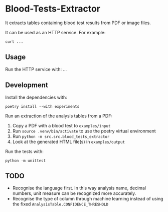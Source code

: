 # Blood-Tests-Extractor

It extracts tables containing blood test results from PDF or image files.

It can be used as an HTTP service. For example:

```shell
curl ...
```

## Usage

Run the HTTP service with: ...

## Development

Install the dependencies with:

```shell
poetry install --with experiments
```

Run an extraction of the analysis tables from a PDF:

1. Copy a PDF with a blood test to `examples/input`
2. Run `source .venv/bin/activate` to use the poetry virtual environment
3. Run `python -m src.src.blood_tests_extractor`
4. Look at the generated HTML file(s) in `examples/output` 

Run the tests with:

```shell
python -m unittest
```


## TODO
* Recognise the language first. In this way analysis name, decimal numbers, unit measure can be recognized more accurately.
* Recognise the type of column through machine learning instead of using the fixed `AnalysisTable.CONFIDENCE_THRESHOLD` 